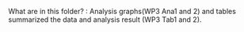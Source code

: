 What are in this folder? : Analysis graphs(WP3 Ana1 and 2) and tables summarized the data and analysis result (WP3 Tab1 and 2).
